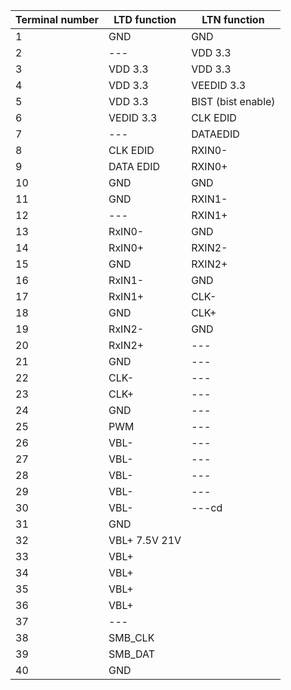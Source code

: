 | Terminal number | LTD function  | LTN function       |
| --------------- | ------------- | ------------------ |
| 1               | GND           | GND                |
| 2               | ---           | VDD 3.3            |
| 3               | VDD 3.3       | VDD 3.3            |
| 4               | VDD 3.3       | VEEDID 3.3         |
| 5               | VDD 3.3       | BIST (bist enable) |
| 6               | VEDID 3.3     | CLK EDID           |
| 7               | ---           | DATAEDID           |
| 8               | CLK EDID      | RXIN0-             |
| 9               | DATA EDID     | RXIN0+             |
| 10              | GND           | GND                |
| 11              | GND           | RXIN1-             |
| 12              | ---           | RXIN1+             |
| 13              | RxIN0-        | GND                |
| 14              | RxIN0+        | RXIN2-             |
| 15              | GND           | RXIN2+             |
| 16              | RxIN1-        | GND                |
| 17              | RxIN1+        | CLK-               |
| 18              | GND           | CLK+               |
| 19              | RxIN2-        | GND                |
| 20              | RxIN2+        | ---                |
| 21              | GND           | ---                |
| 22              | CLK-          | ---                |
| 23              | CLK+          | ---                |
| 24              | GND           | ---                |
| 25              | PWM           | ---                |
| 26              | VBL-          | ---                |
| 27              | VBL-          | ---                |
| 28              | VBL-          | ---                |
| 29              | VBL-          | ---                |
| 30              | VBL-          | ---cd              |
| 31              | GND           |                    |
| 32              | VBL+ 7.5V 21V |                    |
| 33              | VBL+          |                    |
| 34              | VBL+          |                    |
| 35              | VBL+          |                    |
| 36              | VBL+          |                    |
| 37              | ---           |                    |
| 38              | SMB_CLK       |                    |
| 39              | SMB_DAT       |                    |
| 40              | GND           |                    |

